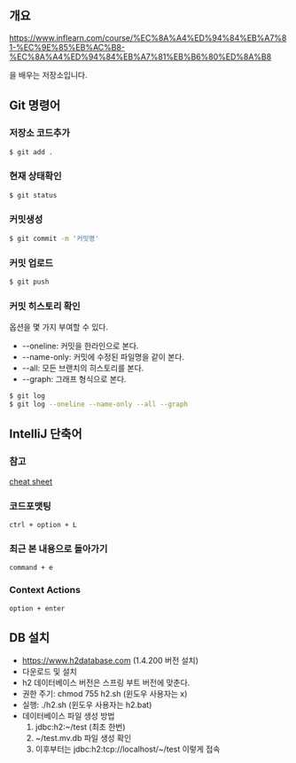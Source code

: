 ## 개요

https://www.inflearn.com/course/%EC%8A%A4%ED%94%84%EB%A7%81-%EC%9E%85%EB%AC%B8-%EC%8A%A4%ED%94%84%EB%A7%81%EB%B6%80%ED%8A%B8

을 배우는 저장소입니다.

## Git 명령어

### 저장소 코드추가

```bash
$ git add .
```

### 현재 상태확인

```bash
$ git status
```

### 커밋생성
```bash
$ git commit -m '커밋명'
```

### 커밋 업로드
```bash
$ git push 
```

### 커밋 히스토리 확인

옵션을 몇 가지 부여할 수 있다.

- --oneline: 커밋을 한라인으로 본다.
- --name-only: 커밋에 수정된 파일명을 같이 본다.
- --all: 모든 브랜치의 히스토리를 본다.
- --graph: 그래프 형식으로 본다.

```bash
$ git log
$ git log --oneline --name-only --all --graph
```


## IntelliJ 단축어

### 참고
[cheat sheet](https://www.jetbrains.com/help/idea/mastering-keyboard-shortcuts.html)

### 코드포맷팅
```
ctrl + option + L
```

### 최근 본 내용으로 돌아가기
```
command + e
```

### Context Actions
```
option + enter
```

## DB 설치

- https://www.h2database.com (1.4.200 버전 설치)
- 다운로드 및 설치
- h2 데이터베이스 버전은 스프링 부트 버전에 맞춘다. 
- 권한 주기: chmod 755 h2.sh (윈도우 사용자는 x) 
- 실행: ./h2.sh (윈도우 사용자는 h2.bat) 
- 데이터베이스 파일 생성 방법
  1. jdbc:h2:~/test (최초 한번)
  2. ~/test.mv.db 파일 생성 확인
  3. 이후부터는 jdbc:h2:tcp://localhost/~/test 이렇게 접속


